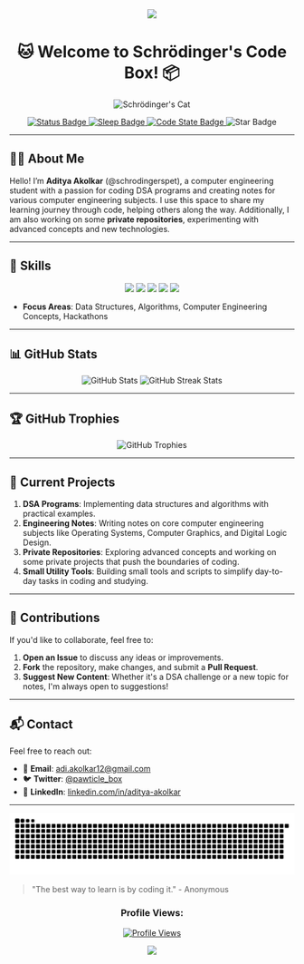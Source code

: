 <div align="center">
    <img src="https://capsule-render.vercel.app/api?animation=fadeIn&type=waving&color=gradient&height=200&fontAlignY=40"/>
</div>

<h1 align="center">🐱 Welcome to Schrödinger's Code Box! 📦</h1>

<p align="center">
    <img src="https://github.com/schrodingerspet/schrodingerspet/assets/161422183/aa3705a1-b0b0-4883-9588-8aa0ac08d404" alt="Schrödinger's Cat" />
</p>


<p align="center">
    <a href="https://en.wikipedia.org/wiki/Data_structure">
        <img src="https://img.shields.io/badge/status-learning%20DSA%20and%20CS%20concepts-brightgreen" alt="Status Badge" />
    </a>
    <a href="https://en.wikipedia.org/wiki/Schr%C3%B6dinger%27s_cat">
        <img src="https://img.shields.io/badge/sleep-intermittent-red" alt="Sleep Badge" />
    </a>
    <a href="https://en.wikipedia.org/wiki/Computer_engineering">
        <img src="https://img.shields.io/badge/code-DSA%20and%20notes%20in%20progress-yellow" alt="Code State Badge" />
    </a>
      <img src="https://img.shields.io/static/v1?label=%F0%9F%8C%9F&message=If%20Useful&style=style=flat&color=BC4E99" alt="Star Badge"/>
</a>


---

## 👨‍🎓 About Me

Hello! I’m **Aditya Akolkar** (@schrodingerspet), a computer engineering student with a passion for coding DSA programs and creating notes for various computer engineering subjects. I use this space to share my learning journey through code, helping others along the way. Additionally, I am also working on some **private repositories**, experimenting with advanced concepts and new technologies.

---

## 🚀 Skills

<p align="center">
    <img src="https://user-images.githubusercontent.com/74038190/212257472-08e52665-c503-4bd9-aa20-f5a4dae769b5.gif" width="100">
    <img src="https://user-images.githubusercontent.com/74038190/212257468-1e9a91f1-b626-4baa-b15d-5c385dfa7ed2.gif" width="100">
    <img src="https://user-images.githubusercontent.com/74038190/212257465-7ce8d493-cac5-494e-982a-5a9deb852c4b.gif" width="100">
    <img src="https://user-images.githubusercontent.com/74038190/212281763-e6ecd7ef-c4aa-45b6-a97c-f33f6bb592bd.gif" width="100">
    <img src="https://user-images.githubusercontent.com/74038190/212281775-b468df30-4edc-4bf8-a4ee-f52e1aaddc86.gif" width="100">
</p>

- **Focus Areas**: Data Structures, Algorithms, Computer Engineering Concepts, Hackathons

---

## 📊 GitHub Stats

<p align="center">
     <img src="https://github-readme-stats.vercel.app/api?username=schrodingerspet&show_icons=true&theme=gruvbox" alt="GitHub Stats" />
     <img src="https://github-readme-streak-stats.herokuapp.com/?user=schrodingerspet&theme=gruvbox" alt="GitHub Streak Stats" />
</p>

---

## 🏆 GitHub Trophies

<p align="center">
    <img src="https://github-profile-trophy.vercel.app/?username=schrodingerspet&theme=radical" alt="GitHub Trophies" />
</p>

---

## 📝 Current Projects

1. **DSA Programs**: Implementing data structures and algorithms with practical examples.
2. **Engineering Notes**: Writing notes on core computer engineering subjects like Operating Systems, Computer Graphics, and Digital Logic Design.
3. **Private Repositories**: Exploring advanced concepts and working on some private projects that push the boundaries of coding.
4. **Small Utility Tools**: Building small tools and scripts to simplify day-to-day tasks in coding and studying.

---

## 🤝 Contributions

If you'd like to collaborate, feel free to:
1. **Open an Issue** to discuss any ideas or improvements.
2. **Fork** the repository, make changes, and submit a **Pull Request**.
3. **Suggest New Content**: Whether it's a DSA challenge or a new topic for notes, I'm always open to suggestions!

---

## 📬 Contact

Feel free to reach out:

- 📧 **Email**: adi.akolkar12@gmail.com
- 🐦 **Twitter**: [@pawticle_box](https://twitter.com/pawticle_box)
- 💼 **LinkedIn**: [linkedin.com/in/aditya-akolkar](https://linkedin.com/in/aditya-akolkar)

---

![Snake animation Contribution Graph](https://raw.githubusercontent.com/schrodingerspet/schrodingerspet/output/github-contribution-grid-snake-dark.svg)


> "The best way to learn is by coding it." - Anonymous

<h3 align="center">Profile Views:</h3>

<p align="center">
    <a href="https://visitcount.itsvg.in/api?id=schrodingerspet&label=Profile%20Views&color=6&icon=1&pretty=true">
        <img src="https://visitcount.itsvg.in/api?id=schrodingerspe&label=Profile%20Views&color=6&icon=1&pretty=true" alt="Profile Views">
    </a>
</p>

<div align="center">
  <img src="https://capsule-render.vercel.app/api?type=waving&color=gradient&height=200&section=footer"/>
</div>
